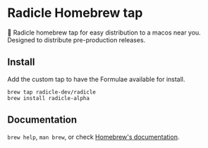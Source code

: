 # Radicle Homebrew tap
🌱 Radicle homebrew tap for easy distribution to a macos near you. Designed to
distribute pre-production releases.

## Install

Add the custom tap to have the Formulae available for install.

```
brew tap radicle-dev/radicle
brew install radicle-alpha
```

## Documentation

`brew help`, `man brew`, or check [Homebrew's
documentation](https://docs.brew.sh/).
